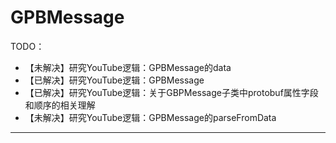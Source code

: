 # GPBMessage

TODO：

* 【未解决】研究YouTube逻辑：GPBMessage的data
* 【已解决】研究YouTube逻辑：GPBMessage
* 【已解决】研究YouTube逻辑：关于GBPMessage子类中protobuf属性字段和顺序的相关理解
* 【未解决】研究YouTube逻辑：GPBMessage的parseFromData

---
